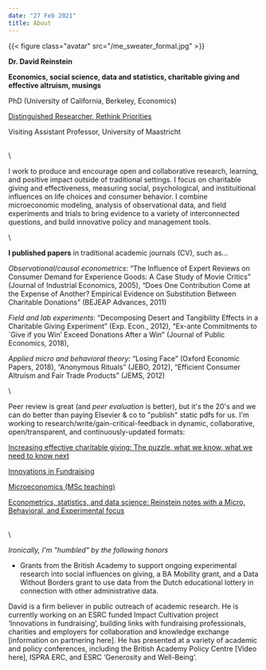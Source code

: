```yaml
---
date: "27 Feb 2021"
title: About
---
```


{{< figure class="avatar" src="/me_sweater_formal.jpg" >}}

**Dr. David Reinstein**

**Economics, social science, data and statistics, charitable giving and effective altruism, musings**


PhD (University of California, Berkeley, Economics) 


[Distinguished Researcher, Rethink Priorities](https://www.google.com/search?q=reinstein+rethink&oq=reinstein+rethink&aqs=chrome..69i57j69i61l3.4138j0j7&sourceid=chrome&ie=UTF-8)

Visiting Assistant Professor, University of Maastricht 
  

\
\
  

I work to produce and encourage open and collaborative research, learning, and positive impact outside of traditional settings. I focus on charitable giving and effectiveness, measuring social, psychological, and instituitional influences on life choices and consumer behavior. I combine microeconomic modeling, analysis of observational data, and field experiments and trials to bring evidence to a variety of interconnected questions, and build innovative policy and management tools.



\


**I published papers** in traditional academic journals (CV), such as...

*Observational/causal econometrics*: “The Influence of Expert Reviews on Consumer Demand for Experience Goods: A Case Study of Movie Critics” (Journal of Industrial Economics, 2005), “Does One Contribution Come at the Expense of Another? Empirical Evidence on Substitution Between Charitable Donations” (BEJEAP Advances, 2011)


*Field and lab experiments*:  “Decomposing Desert and Tangibility Effects in a Charitable Giving Experiment” (Exp. Econ., 2012),  “Ex-ante Commitments to `Give if you Win’ Exceed Donations After a Win” (Journal of Public Economics, 2018), 

*Applied micro and behavioral theory:* “Losing Face” (Oxford Economic Papers, 2018), “Anonymous Rituals” (JEBO, 2012), “Efficient Consumer Altruism and Fair Trade Products” (JEMS, 2012)


\

Peer review is great (and *peer evaluation* is better), but it's the 20's and we can do better than paying Elsevier & co to "publish" static pdfs for us. <!-- link to discussion/rant here --> I'm working to research/write/gain-critical-feedback in dynamic, collaborative, open/transparent, and continuously-updated formats:


<!-- Todo: put up at least one 'traditional research project in open format' here -->


[Increasing effective charitable giving: The puzzle, what we know, what we need to know next](https://daaronr.github.io/ea_giving_barriers/index.html)

[Innovations in Fundraising](innovationsinfundraising.org) 

[Microeconomics (MSc teaching)](https://daaronr.github.io/micro-giving-pub/)

[Econometrics, statistics, and data science: Reinstein notes with a Micro, Behavioral, and Experimental focus]() 

\
\

*Ironically, I'm "humbled" by the following honors* 

- Grants from the British Academy to support ongoing experimental research into social influences on giving, a BA Mobility grant, and a Data Without Borders grant to use data from the Dutch educational lottery in connection with other administrative data.

David is a firm believer in public outreach of academic research. He is currently working on an ESRC funded Impact Cultivation project ‘Innovations in fundraising’, building links with fundraising professionals, charities and employers for collaboration and knowledge exchange [information on partnering here]. He has presented at a variety of academic and policy conferences, including  the British Academy Policy Centre [Video here], ISPRA ERC, and ESRC ‘Generosity and Well-Being’.